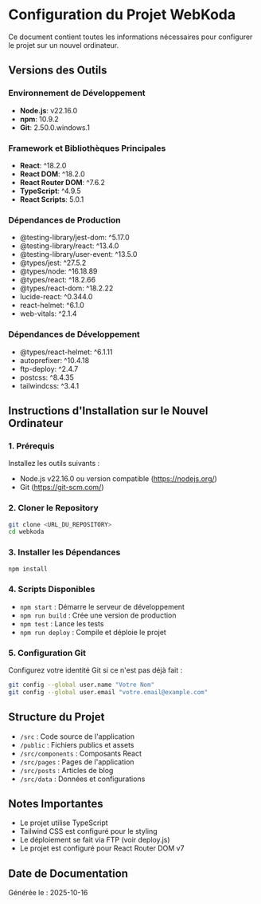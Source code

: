 # Configuration du Projet WebKoda

Ce document contient toutes les informations nécessaires pour configurer le projet sur un nouvel ordinateur.

## Versions des Outils

### Environnement de Développement
- **Node.js**: v22.16.0
- **npm**: 10.9.2
- **Git**: 2.50.0.windows.1

### Framework et Bibliothèques Principales
- **React**: ^18.2.0
- **React DOM**: ^18.2.0
- **React Router DOM**: ^7.6.2
- **TypeScript**: ^4.9.5
- **React Scripts**: 5.0.1

### Dépendances de Production
- @testing-library/jest-dom: ^5.17.0
- @testing-library/react: ^13.4.0
- @testing-library/user-event: ^13.5.0
- @types/jest: ^27.5.2
- @types/node: ^16.18.89
- @types/react: ^18.2.66
- @types/react-dom: ^18.2.22
- lucide-react: ^0.344.0
- react-helmet: ^6.1.0
- web-vitals: ^2.1.4

### Dépendances de Développement
- @types/react-helmet: ^6.1.11
- autoprefixer: ^10.4.18
- ftp-deploy: ^2.4.7
- postcss: ^8.4.35
- tailwindcss: ^3.4.1

## Instructions d'Installation sur le Nouvel Ordinateur

### 1. Prérequis
Installez les outils suivants :
- Node.js v22.16.0 ou version compatible (https://nodejs.org/)
- Git (https://git-scm.com/)

### 2. Cloner le Repository
```bash
git clone <URL_DU_REPOSITORY>
cd webkoda
```

### 3. Installer les Dépendances
```bash
npm install
```

### 4. Scripts Disponibles
- `npm start` : Démarre le serveur de développement
- `npm run build` : Crée une version de production
- `npm test` : Lance les tests
- `npm run deploy` : Compile et déploie le projet

### 5. Configuration Git
Configurez votre identité Git si ce n'est pas déjà fait :
```bash
git config --global user.name "Votre Nom"
git config --global user.email "votre.email@example.com"
```

## Structure du Projet
- `/src` : Code source de l'application
- `/public` : Fichiers publics et assets
- `/src/components` : Composants React
- `/src/pages` : Pages de l'application
- `/src/posts` : Articles de blog
- `/src/data` : Données et configurations

## Notes Importantes
- Le projet utilise TypeScript
- Tailwind CSS est configuré pour le styling
- Le déploiement se fait via FTP (voir deploy.js)
- Le projet est configuré pour React Router DOM v7

## Date de Documentation
Générée le : 2025-10-16
